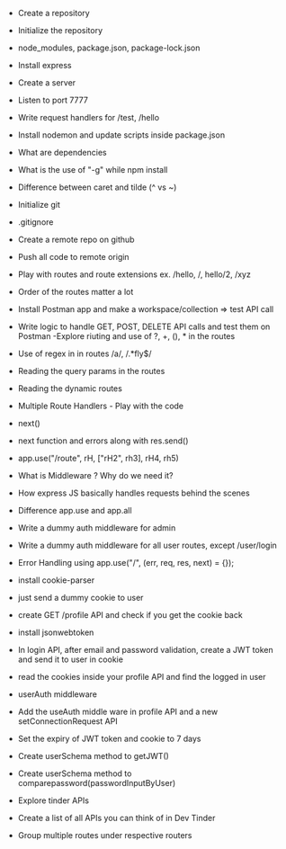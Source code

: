 - Create a repository
- Initialize the repository
- node_modules, package.json, package-lock.json
- Install express
- Create a server
- Listen to port 7777
- Write request handlers for /test, /hello
- Install nodemon and update scripts inside package.json
- What are dependencies
- What is the use of "-g" while npm install
- Difference between caret and tilde (^ vs ~)

- Initialize git
- .gitignore
- Create a remote repo on github
- Push all code to remote origin
- Play with routes and route extensions ex. /hello, /, hello/2, /xyz
- Order of the routes matter a lot
- Install Postman app and make a workspace/collection => test API call
- Write logic to handle GET, POST, DELETE API calls and test them on Postman
  -Explore riuting and use of ?, +, (), \* in the routes
- Use of regex in in routes /a/, /.\*fly$/
- Reading the query params in the routes
- Reading the dynamic routes

- Multiple Route Handlers - Play with the code
- next()
- next function and errors along with res.send()
- app.use("/route", rH, ["rH2", rh3], rH4, rh5)
- What is Middleware ? Why do we need it?
- How express JS basically handles requests behind the scenes
- Difference app.use and app.all
- Write a dummy auth middleware for admin
- Write a dummy auth middleware for all user routes, except /user/login
- Error Handling using app.use("/", (err, req, res, next) = {});

- install cookie-parser
- just send a dummy cookie to user
- create GET /profile API and check if you get the cookie back
- install jsonwebtoken
- In login API, after email and password validation, create a JWT token and send it to user in cookie
- read the cookies inside your profile API and find the logged in user
- userAuth middleware
- Add the useAuth middle ware in profile API and a new setConnectionRequest API
- Set the expiry of JWT token and cookie to 7 days
- Create userSchema method to getJWT()
- Create userSchema method to comparepassword(passwordInputByUser)

- Explore tinder APIs
- Create a list of all APIs you can think of in Dev Tinder
- Group multiple routes under respective routers
